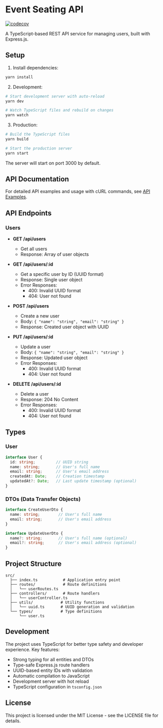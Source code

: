 # Event Seating API

[![codecov](https://codecov.io/gh/AvivSela/event-seating-manager-api/branch/main/graph/badge.svg)](https://codecov.io/gh/AvivSela/event-seating-manager-api)

A TypeScript-based REST API service for managing users, built with Express.js.

## Setup

1. Install dependencies:
```bash
yarn install
```

2. Development:
```bash
# Start development server with auto-reload
yarn dev

# Watch TypeScript files and rebuild on changes
yarn watch
```

3. Production:
```bash
# Build the TypeScript files
yarn build

# Start the production server
yarn start
```

The server will start on port 3000 by default.

## API Documentation

For detailed API examples and usage with cURL commands, see [API Examples](docs/api-examples.md).

## API Endpoints

### Users

- **GET /api/users**
  - Get all users
  - Response: Array of user objects

- **GET /api/users/:id**
  - Get a specific user by ID (UUID format)
  - Response: Single user object
  - Error Responses:
    - 400: Invalid UUID format
    - 404: User not found

- **POST /api/users**
  - Create a new user
  - Body: `{ "name": "string", "email": "string" }`
  - Response: Created user object with UUID

- **PUT /api/users/:id**
  - Update a user
  - Body: `{ "name": "string", "email": "string" }`
  - Response: Updated user object
  - Error Responses:
    - 400: Invalid UUID format
    - 404: User not found

- **DELETE /api/users/:id**
  - Delete a user
  - Response: 204 No Content
  - Error Responses:
    - 400: Invalid UUID format
    - 404: User not found

## Types

### User

```typescript
interface User {
  id: string;         // UUID string
  name: string;       // User's full name
  email: string;      // User's email address
  createdAt: Date;    // Creation timestamp
  updatedAt?: Date;   // Last update timestamp (optional)
}
```

### DTOs (Data Transfer Objects)

```typescript
interface CreateUserDto {
  name: string;        // User's full name
  email: string;       // User's email address
}

interface UpdateUserDto {
  name?: string;       // User's full name (optional)
  email?: string;      // User's email address (optional)
}
```

## Project Structure

```
src/
  ├── index.ts           # Application entry point
  ├── routes/            # Route definitions
  │   └── userRoutes.ts
  ├── controllers/       # Route handlers
  │   └── userController.ts
  ├── utils/            # Utility functions
  │   └── uuid.ts       # UUID generation and validation
  └── types/            # Type definitions
      └── user.ts
```

## Development

The project uses TypeScript for better type safety and developer experience. Key features:

- Strong typing for all entities and DTOs
- Type-safe Express.js route handlers
- UUID-based entity IDs with validation
- Automatic compilation to JavaScript
- Development server with hot reload
- TypeScript configuration in `tsconfig.json`

## License

This project is licensed under the MIT License - see the LICENSE file for details. 